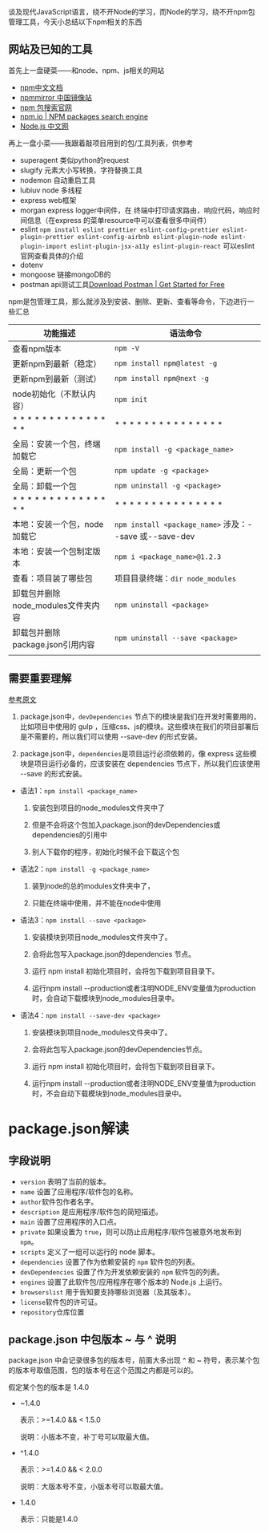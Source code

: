 谈及现代JavaScript语言，绕不开Node的学习，而Node的学习，绕不开npm包管理工具，今天小总结以下npm相关的东西

## 网站及已知的工具

首先上一盘硬菜——和node、npm、js相关的网站

* [npm中文文档](https://www.npmjs.cn/)
* [npmmirror 中国镜像站](https://www.npmmirror.com/)
* [npm 包搜索官网](https://www.npmjs.com/)
* [npm.io | NPM packages search engine](https://npm.io/)
* [Node.js 中文网 ](http://nodejs.cn/api/)

再上一盘小菜——我跟着敲项目用到的包/工具列表，供参考

- superagent   类似python的request
- slugify           元素大小写转换，字符替换工具
- nodemon      自动重启工具
- lubiuv           node 多线程 
- express        web框架
- morgan        express logger中间件，在 终端中打印请求路由，响应代码，响应时间信息（在express 的菜单resource中可以查看很多中间件）
- eslint         `npm install eslint prettier eslint-config-prettier eslint-plugin-prettier eslint-config-airbnb eslint-plugin-node eslint-plugin-import eslint-plugin-jsx-a11y eslint-plugin-react` 可以eslint官网查看具体的介绍
- dotenv
- mongoose    链接mongoDB的
- postman       api测试工具[Download Postman | Get Started for Free](https://www.postman.com/downloads/)



npm是包管理工具，那么就涉及到安装、删除、更新、查看等命令，下边进行一些汇总

| 功能描述                           | 语法命令                                                 |
| ---------------------------------- | -------------------------------------------------------- |
| 查看npm版本                        | `npm -V`                                                 |
| 更新npm到最新（稳定）              | `npm install npm@latest -g`                              |
| 更新npm到最新（测试）              | `npm install npm@next -g`                                |
| node初始化（不默认内容）           | `npm init`                                               |
| * * * * * * * * * * * * * * *      | * * * * * * * * * * * * * * *                            |
| 全局：安装一个包，终端加载它       | `npm install -g <package_name>`                          |
| 全局：更新一个包                   | `npm update -g <package>`                                |
| 全局：卸载一个包                   | `npm uninstall -g <package>`                             |
| * * * * * * * * * * * * * * *      | * * * * * * * * * * * * * * *                            |
| 本地：安装一个包，node加载它       | `npm install <package_name>`  涉及：--save  或--save-dev |
| 本地：安装一个包制定版本           | `npm i <package_name>@1.2.3`                             |
| 查看：项目装了哪些包               | 项目目录终端：`dir node_modules`                         |
| 卸载包并删除node_modules文件夹内容 | `npm uninstall <package>`                                |
| 卸载包并删除package.json引用内容   | `npm uninstall --save <package>`                         |
|                                    |                                                          |



## 需要重要理解

[参考原文](https://blog.csdn.net/juzipchy/article/details/65653683)

1. package.json中，`devDependencies` 节点下的模块是我们在开发时需要用的，比如项目中使用的 gulp ，压缩css、js的模块。这些模块在我们的项目部署后是不需要的，所以我们可以使用 --save-dev 的形式安装。

2. package.json中，`dependencies`是项目运行必须依赖的，像 express 这些模块是项目运行必备的，应该安装在 dependencies 节点下，所以我们应该使用 --save 的形式安装。

* 语法1：`npm install <package_name>` 

  1. 安装包到项目的node_modules文件夹中了

  1. 但是不会将这个包加入package.json的devDependencies或dependencies的引用中

  1. 别人下载你的程序，初始化时候不会下载这个包

* 语法2：`npm install -g <package_name>`

  1. 装到node的总的modules文件夹中了，

  1. 只能在终端中使用，并不能在node中使用

* 语法3：`npm install --save <package>`

  1. 安装模块到项目node_modules文件夹中了。

  2. 会将此包写入package.json的dependencies 节点。

  3. 运行 npm install 初始化项目时，会将包下载到项目目录下。

  4. 运行npm install --production或者注明NODE_ENV变量值为production时，会自动下载模块到node_modules目录中。

* 语法4：`npm install --save-dev <package>`

  1. 安装模块到项目node_modules文件夹中了。

  2. 会将此包写入package.json的devDependencies节点。

  3. 运行 npm install 初始化项目时，会将包下载到项目目录下。

  4. 运行npm install --production或者注明NODE_ENV变量值为production时，不会自动下载模块到node_modules目录中。

# package.json解读

## 字段说明

- `version` 表明了当前的版本。
- `name` 设置了应用程序/软件包的名称。
- `author`软件包作者名字。
- `description` 是应用程序/软件包的简短描述。
- `main` 设置了应用程序的入口点。
- `private` 如果设置为 `true`，则可以防止应用程序/软件包被意外地发布到 `npm`。
- `scripts` 定义了一组可以运行的 node 脚本。
- `dependencies` 设置了作为依赖安装的 `npm` 软件包的列表。
- `devDependencies` 设置了作为开发依赖安装的 `npm` 软件包的列表。
- `engines` 设置了此软件包/应用程序在哪个版本的 Node.js 上运行。
- `browserslist` 用于告知要支持哪些浏览器（及其版本）。
- `license`软件包的许可证。
- `repository`仓库位置

## package.json 中包版本 ~ 与 ^ 说明

package.json 中会记录很多包的版本号，前面大多出现 ^ 和 ~ 符号，表示某个包的版本号取值范围，包的版本号在这个范围之内都是可以的。

假定某个包的版本是 1.4.0

- ~1.4.0

  表示：>=1.4.0 && < 1.5.0

  说明：小版本不变，补丁号可以取最大值。

- ^1.4.0

  表示：>=1.4.0 && < 2.0.0

  说明：大版本号不变，小版本号可以取最大值。

- 1.4.0 

  表示：只能是1.4.0
